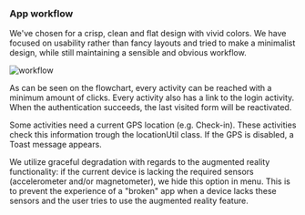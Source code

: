 
### App workflow

We've chosen for a crisp, clean and flat design with vivid colors. We have focused on usability rather than fancy layouts and tried to make a minimalist design, while still maintaining a sensible and obvious workflow.

![workflow](http://f.cl.ly/items/02162I0i3T3a2S1g0a3K/MobieleGroepswerkFlowchart.png)

As can be seen on the flowchart, every activity can be reached with a minimum amount of clicks. Every activity also has a link to the login activity. When the authentication succeeds, the last visited form will be reactivated.

Some activities need a current GPS location (e.g. Check-in). These activities check  this information trough the locationUtil class. If the GPS is disabled, a Toast message appears. 

We utilize graceful degradation with regards to the augmented reality functionality: if the current device is lacking the required sensors (accelerometer and/or magnetometer), we hide this option in menu. This is to prevent the experience of a "broken" app when a device lacks these sensors and the user tries to use the augmented reality feature.

